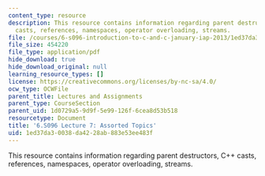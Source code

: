 ```yaml
---
content_type: resource
description: This resource contains information regarding parent destructors, C++
  casts, references, namespaces, operator overloading, streams.
file: /courses/6-s096-introduction-to-c-and-c-january-iap-2013/1ed37da30038da4228ab883e53ee483f_MIT6_S096_IAP13_lec7.pdf
file_size: 454220
file_type: application/pdf
hide_download: true
hide_download_original: null
learning_resource_types: []
license: https://creativecommons.org/licenses/by-nc-sa/4.0/
ocw_type: OCWFile
parent_title: Lectures and Assignments
parent_type: CourseSection
parent_uid: 1d0729a5-9d9f-5e99-126f-6cea8d53b518
resourcetype: Document
title: '6.S096 Lecture 7: Assorted Topics'
uid: 1ed37da3-0038-da42-28ab-883e53ee483f
---
```

This resource contains information regarding parent destructors, C++ casts, references, namespaces, operator overloading, streams.